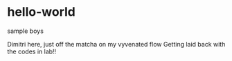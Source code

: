 # hello-world

sample boys

Dimitri here, just off the matcha on my vyvenated flow
Getting laid back with the codes in lab!!
